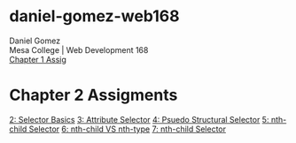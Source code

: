 # daniel-gomez-web168

Daniel Gomez
<br>
Mesa College | Web Development 168
<br>
<a href='ch1ASGMT\aboutMe.html'>Chapter 1 Assig</a> 
<br>
<h1>Chapter 2 Assigments</h1>
<a href='02_selector_basics_start-ASGMT.html'>2: Selector Basics</a> 
<a href='03_attribute_selectors_start-ASGMT.html'>3: Attribute Selector</a> 
<a href='04-2_psuedo_structural_selector_classes_start-ASGMT.html'>4: Psuedo Structural Selector</a> 
<a href='05_nth-child_selector_start-ASGMT.html'>5: nth-child Selector</a> 
<a href='06_nth-child_vs_nth-type_start-ASGMT.html'>6: nth-child VS nth-type</a> 
<a href='07_nth-child_selector_start-ASGMT.html'>7: nth-child Selector</a> 


